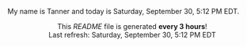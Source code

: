 My name is Tanner and today is Saturday, September 30, 5:12 PM EDT.

<p align="center">This <i>README</i> file is generated <b>every 3 hours</b>!</br>Last refresh: Saturday, September 30, 5:12 PM EDT<br /></p>

